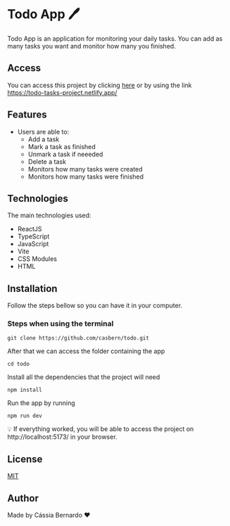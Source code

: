 # Todo App 🖊️

Todo App is an application for monitoring your daily tasks. You can add as many tasks you want and monitor how many you finished.

## Access

You can access this project by clicking [here](https://todo-tasks-project.netlify.app/) or by using the link https://todo-tasks-project.netlify.app/

## Features

- Users are able to:
  - Add a task
  - Mark a task as finished
  - Unmark a task if neeeded
  - Delete a task
  - Monitors how many tasks were created
  - Monitors how many tasks were finished

## Technologies

The main technologies used:

- ReactJS
- TypeScript
- JavaScript
- Vite
- CSS Modules
- HTML

## Installation

Follow the steps bellow so you can have it in your computer.

### Steps when using the terminal

```
git clone https://github.com/casbern/todo.git
```

After that we can access the folder containing the app

```
cd todo
```

Install all the dependencies that the project will need

```
npm install
```

Run the app by running

```
npm run dev
```

💡 If everything worked, you will be able to access the project on http://localhost:5173/ in your browser.

## License

[MIT](https://choosealicense.com/licenses/mit/)

## Author

Made by Cássia Bernardo ❤️
